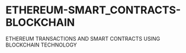 # ETHEREUM-SMART_CONTRACTS-BLOCKCHAIN
ETHEREUM TRANSACTIONS AND SMART CONTRACTS USING BLOCKCHAIN TECHNOLOGY
